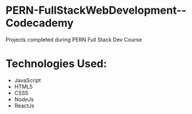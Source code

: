# PERN-FullStackWebDevelopment--Codecademy

Projects completed during PERN Full Stack Dev Course

# Technologies Used:

* JavaScript
* HTML5
* CSS5
* NodeJs
* ReactJs



